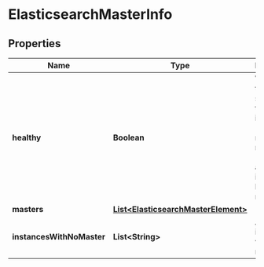 # ElasticsearchMasterInfo

## Properties
Name | Type | Description | Notes
------------ | ------------- | ------------- | -------------
**healthy** | **Boolean** | Whether the master situation in the cluster is healthy (ie is the number of masters !&#x3D; 1), or do any instances have no master | 
**masters** | [**List&lt;ElasticsearchMasterElement&gt;**](ElasticsearchMasterElement.md) |  | 
**instancesWithNoMaster** | **List&lt;String&gt;** | A list of any instances with no master | 
